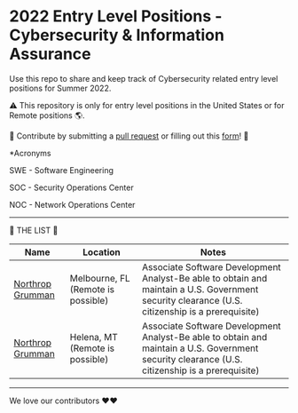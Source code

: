 # 2022 Entry Level Positions - Cybersecurity & Information Assurance 


Use this repo to share and keep track of Cybersecurity related entry level positions for Summer 2022. 

⚠️ This repository is only for entry level positions in the United States or for Remote positions 🌎.

🤗 Contribute by submitting a [pull request](https://github.com/susam/gitpr#create-pull-request) or filling out this [form](https://forms.gle/SCt2YcxzpPvEWoEU7)! 🤗

*Acronyms

SWE - Software Engineering

SOC - Security Operations Center

NOC - Network Operations Center 

-------------------------------------------------------------------------

📝 THE LIST 📝

|     Name      |   Location    |    Notes      |
| ------------- | ------------- | ------------  |
| [Northrop Grumman](https://www.northropgrumman.com/jobs/Melbourne-----FL/Information-Technology/21010154/associate-software-development-analyst/)  | Melbourne, FL (Remote is possible)| Associate Software Development Analyst-Be able to obtain and maintain a U.S. Government security clearance (U.S. citizenship is a prerequisite)|
| [Northrop Grumman]()  | Helena, MT (Remote is possible)  |Associate Software Development Analyst-Be able to obtain and maintain a U.S. Government security clearance (U.S. citizenship is a prerequisite)|


<!--- 
| Content Cell  | Content Cell  |
| Content Cell  | Content Cell  |
| Content Cell  | Content Cell  |
| Content Cell  | Content Cell  |
| Content Cell  | Content Cell  |
| Content Cell  | Content Cell  |
| Content Cell  | Content Cell  |
 --->

--------------------------------------------------------------------------


We love our contributors ❤️❤️
